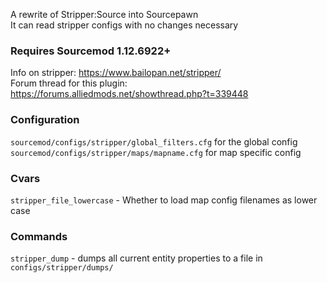 A rewrite of Stripper:Source into Sourcepawn  
It can read stripper configs with no changes necessary  

### **Requires Sourcemod 1.12.6922+**

Info on stripper: https://www.bailopan.net/stripper/  
Forum thread for this plugin: https://forums.alliedmods.net/showthread.php?t=339448

### Configuration
`sourcemod/configs/stripper/global_filters.cfg` for the global config  
`sourcemod/configs/stripper/maps/mapname.cfg` for map specific config

### Cvars
`stripper_file_lowercase` - Whether to load map config filenames as lower case

### Commands
`stripper_dump` - dumps all current entity properties to a file in `configs/stripper/dumps/`
